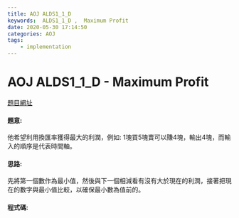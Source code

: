```yaml
---
title: AOJ ALDS1_1_D
keywords:  ALDS1_1_D ,  Maximum Profit
date: 2020-05-30 17:14:50
categories: AOJ
tags:
    - implementation
---
```

# AOJ ALDS1_1_D - Maximum Profit
[題目網址](https://onlinejudge.u-aizu.ac.jp/courses/lesson/1/ALDS1/1/ALDS1_1_D)


#### 題意:
他希望利用換匯率獲得最大的利潤，例如: 1塊買5塊賣可以賺4塊，輸出4塊，而輸入的順序是代表時間軸。
<!-- more -->
#### 思路:
先將第一個數作為最小值，然後與下一個相減看有沒有大於現在的利潤，接著把現在的數字與最小值比較，以確保最小數為值前的。
#### 程式碼:
<script src="https://gist.github.com/Daviswww/b456634867aba083d9230d0180c34acc.js"></script>